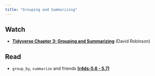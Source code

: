 ```yaml
---
title: "Grouping and Summarizing"
---
```


## Watch

- **[Tidyverse Chapter 3: Grouping and Summarizing](https://www.datacamp.com/courses/introduction-to-the-tidyverse)** (David Robinson)


## Read

- `group_by`, `summarize` and friends **[[r4ds-5.6 - 5.7](http://r4ds.had.co.nz/transform.html)]**

